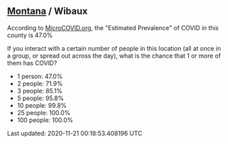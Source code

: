 
## [Montana](/united-states/montana) / Wibaux

According to [MicroCOVID.org](http://microcovid.org),
the "Estimated Prevalence" of COVID in this county is 47.0%

If you interact with a certain number of people in this location
(all at once in a group, or spread out across the day), what is the chance that
1 or more of them has COVID?

- 1 person: 47.0%
- 2 people: 71.9%
- 3 people: 85.1%
- 5 people: 95.8%
- 10 people: 99.8%
- 25 people: 100.0%
- 100 people: 100.0%

Last updated: 2020-11-21 00:18:53.408196 UTC
